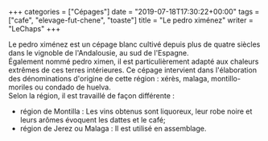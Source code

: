 +++
categories = ["Cépages"]
date = "2019-07-18T17:30:22+00:00"
tags = ["cafe", "elevage-fut-chene", "toaste"] 
title = "Le pedro ximénez"
writer = "LeChaps"
+++

Le pedro ximénez est un cépage blanc cultivé depuis plus de quatre siècles dans le vignoble de l'Andalousie, au sud de l'Espagne.  
Également nommé pedro ximen, il est particulièrement adapté aux chaleurs extrêmes de ces terres intérieures. Ce cépage intervient dans l'élaboration des dénominations d'origine de cette région : xérès, malaga, montillo-moriles ou condado de huelva.  
Selon la région, il est travaillé de façon différente :

* région de Montilla : Les vins obtenus sont liquoreux, leur robe noire et leurs arômes évoquent les dattes et le café;
* région de Jerez ou Malaga : Il est utilisé en assemblage.
